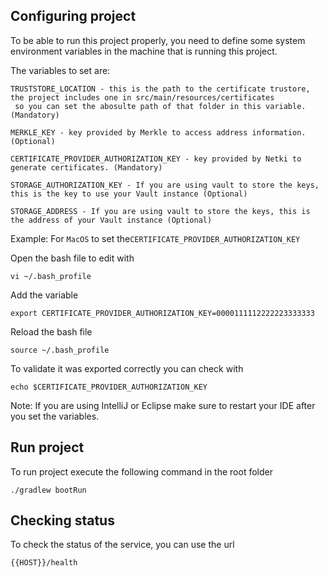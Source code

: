 ## Configuring project

To be able to run this project properly, you need to define some system environment variables in the machine that is running this project.

The variables to set are:
```
TRUSTSTORE_LOCATION - this is the path to the certificate trustore, the project includes one in src/main/resources/certificates 
 so you can set the abosulte path of that folder in this variable. (Mandatory)

MERKLE_KEY - key provided by Merkle to access address information. (Optional)

CERTIFICATE_PROVIDER_AUTHORIZATION_KEY - key provided by Netki to generate certificates. (Mandatory)

STORAGE_AUTHORIZATION_KEY - If you are using vault to store the keys, this is the key to use your Vault instance (Optional)

STORAGE_ADDRESS - If you are using vault to store the keys, this is the address of your Vault instance (Optional)
```

Example:
For `MacOS` to set the`CERTIFICATE_PROVIDER_AUTHORIZATION_KEY` 

Open the bash file to edit with
```shell script
vi ~/.bash_profile
```

Add the variable
```shell script
export CERTIFICATE_PROVIDER_AUTHORIZATION_KEY=0000111112222223333333
```

Reload the bash file
```shell script
source ~/.bash_profile 
```

To validate it was exported correctly you can check with
```shell script
echo $CERTIFICATE_PROVIDER_AUTHORIZATION_KEY
```
Note:
If you are using IntelliJ or Eclipse make sure to restart your IDE after you set the variables.

## Run project
To run project execute the following command in the root folder

```script
./gradlew bootRun
```

## Checking status
To check the status of the service, you can use the url

```url
{{HOST}}/health
```
